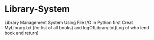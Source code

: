# Library-System
Library Management System Using File I/O in Python
first Creat MyLibrary.txt (for list of all books)
and logOfLibrary.txt(Log of who lend book and return)
